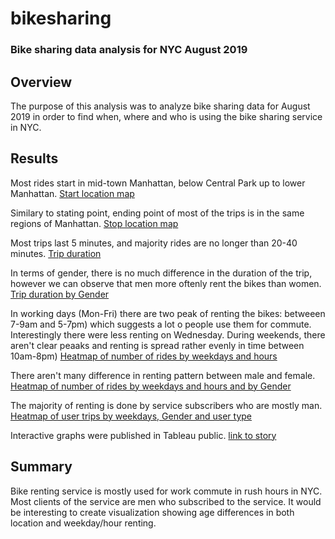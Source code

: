 # bikesharing
### Bike sharing data analysis for NYC August 2019

## Overview
The purpose of this analysis was to analyze bike sharing data for August 2019 in order to find when, where and who is using the bike sharing service in NYC.


## Results
Most rides start in mid-town Manhattan, below Central Park up to lower Manhattan.
[Start location map](https://github.com/beata-malachowska/bikesharing/blob/main/images/Picture1.png)

Similary to stating point, ending point of most of the trips is in the same regions of Manhattan.
[Stop location map](https://github.com/beata-malachowska/bikesharing/blob/main/images/Picture2.png)

Most trips last 5 minutes, and majority rides are no longer than 20-40 minutes.
[Trip duration](https://github.com/beata-malachowska/bikesharing/blob/main/images/Picture3.png)

In terms of gender, there is no much difference in the duration of the trip, however we can observe that men more oftenly rent the bikes than women. 
[Trip duration by Gender](https://github.com/beata-malachowska/bikesharing/blob/main/images/Picture4.png)

In working days (Mon-Fri) there are two peak of renting the bikes: betweeen 7-9am and 5-7pm) which suggests a lot o people use them for commute. Interestingly there were less renting on Wednesday. During weekends, there aren't clear peaaks and renting is spread rather evenly in time between 10am-8pm)
[Heatmap of number of rides by weekdays and hours](https://github.com/beata-malachowska/bikesharing/blob/main/images/Picture5.png)

There aren't many difference in renting pattern between male and female. 
[Heatmap of number of rides by weekdays and hours and by Gender](https://github.com/beata-malachowska/bikesharing/blob/main/images/Picture6.png)

The majority of renting is done by service subscribers who are mostly man.
[Heatmap of user trips by weekdays, Gender and user type](https://github.com/beata-malachowska/bikesharing/blob/main/images/Picture7.png)


Interactive graphs were published in Tableau public.
[link to story](https://public.tableau.com/app/profile/beata.malachowska/viz/Assignment_16536068474840/Story2?publish=yes)
## Summary 
Bike renting service is mostly used for work commute in rush hours in NYC. Most clients of the service are men who subscribed to the service. It would be interesting to create visualization showing age differences in both location and weekday/hour renting.



